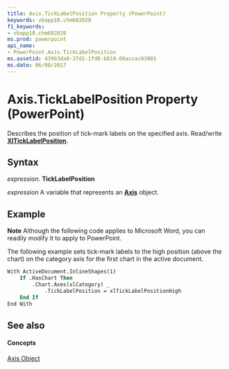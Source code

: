 ```yaml
---
title: Axis.TickLabelPosition Property (PowerPoint)
keywords: vbapp10.chm682028
f1_keywords:
- vbapp10.chm682028
ms.prod: powerpoint
api_name:
- PowerPoint.Axis.TickLabelPosition
ms.assetid: 439b3da0-37d1-1fd8-b810-66accac03001
ms.date: 06/08/2017
---
```



# Axis.TickLabelPosition Property (PowerPoint)

Describes the position of tick-mark labels on the specified axis. Read/write **[XlTickLabelPosition](xlticklabelposition-enumeration-powerpoint.md)**.


## Syntax

 _expression_. **TickLabelPosition**

 _expression_ A variable that represents an **[Axis](axis-object-powerpoint.md)** object.


## Example




 **Note**  Although the following code applies to Microsoft Word, you can readily modify it to apply to PowerPoint.

The following example sets tick-mark labels to the high position (above the chart) on the category axis for the first chart in the active document.




```vb
With ActiveDocument.InlineShapes(1)
    If .HasChart Then
        .Chart.Axes(xlCategory) _
            .TickLabelPosition = xlTickLabelPositionHigh
    End If
End With
```


## See also


#### Concepts


[Axis Object](axis-object-powerpoint.md)

